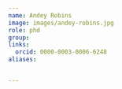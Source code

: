 ```yaml
---
name: Andey Robins
image: images/andey-robins.jpg
role: phd
group: 
links:
  orcid: 0000-0003-0006-6248
aliases:


---
```




